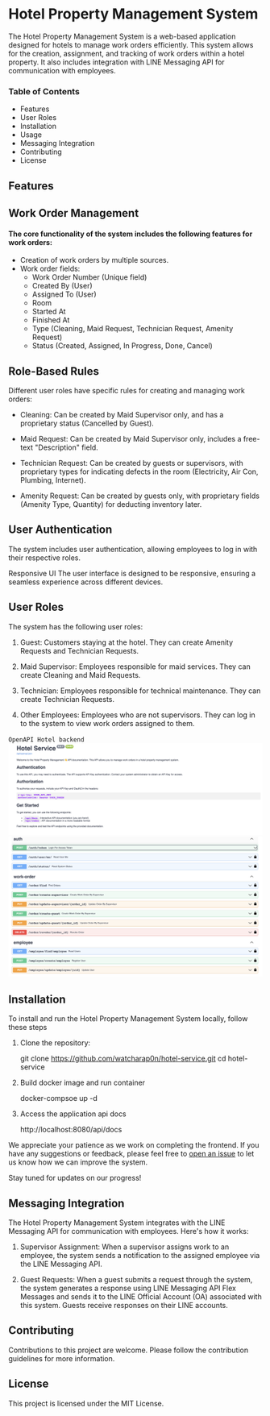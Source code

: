 # Hotel Property Management System

The Hotel Property Management System is a web-based application designed for hotels to manage work orders efficiently.
This system allows for the creation, assignment, and tracking of work orders within a hotel property. It also includes
integration with LINE Messaging API for communication with employees.

### Table of Contents

- Features
- User Roles
- Installation
- Usage
- Messaging Integration
- Contributing
- License

## Features

## Work Order Management

#### The core functionality of the system includes the following features for work orders:

- Creation of work orders by multiple sources.
- Work order fields:
    - Work Order Number (Unique field)
    - Created By (User)
    - Assigned To (User)
    - Room
    - Started At
    - Finished At
    - Type (Cleaning, Maid Request, Technician Request, Amenity Request)
    - Status (Created, Assigned, In Progress, Done, Cancel)

## Role-Based Rules

Different user roles have specific rules for creating and managing work orders:

- Cleaning: Can be created by Maid Supervisor only, and has a proprietary status (Cancelled by Guest).

- Maid Request: Can be created by Maid Supervisor only, includes a free-text "Description" field.

- Technician Request: Can be created by guests or supervisors, with proprietary types for indicating defects in the
  room (Electricity, Air Con, Plumbing, Internet).

- Amenity Request: Can be created by guests only, with proprietary fields (Amenity Type, Quantity) for deducting
  inventory later.

## User Authentication

The system includes user authentication, allowing employees to log in with their respective roles.

Responsive UI
The user interface is designed to be responsive, ensuring a seamless experience across different devices.

## User Roles

The system has the following user roles:

1. Guest: Customers staying at the hotel. They can create Amenity Requests and Technician Requests.

2. Maid Supervisor: Employees responsible for maid services. They can create Cleaning and Maid Requests.

3. Technician: Employees responsible for technical maintenance. They can create Technician Requests.

4. Other Employees: Employees who are not supervisors. They can log in to the system to view work orders assigned to
   them.

`OpenAPI Hotel backend`
![Alt text](https://github.com/watcharap0n/hotel-service/blob/master/.github/assets/openapi1.png?raw=true "Title")
![Alt text](https://github.com/watcharap0n/hotel-service/blob/master/.github/assets/openapi2.png?raw=true "Title")

## Installation

To install and run the Hotel Property Management System locally, follow these steps

1. Clone the repository:


    git clone https://github.com/watcharap0n/hotel-service.git
    cd hotel-service

2. Build docker image and run container


    docker-compsoe up -d

3. Access the application api docs

    
    http://localhost:8080/api/docs

We appreciate your patience as we work on completing the frontend. If you have any suggestions or feedback, please feel free to [open an issue](https://github.com/watcharap0n/hotel-service/issues) to let us know how we can improve the system.

Stay tuned for updates on our progress!

## Messaging Integration
The Hotel Property Management System integrates with the LINE Messaging API for communication with employees. Here's how it works:

1. Supervisor Assignment: When a supervisor assigns work to an employee, the system sends a notification to the assigned employee via the LINE Messaging API.

2. Guest Requests: When a guest submits a request through the system, the system generates a response using LINE Messaging API Flex Messages and sends it to the LINE Official Account (OA) associated with this system. Guests receive responses on their LINE accounts.

## Contributing
Contributions to this project are welcome. Please follow the contribution guidelines for more information.

## License
This project is licensed under the MIT License.




